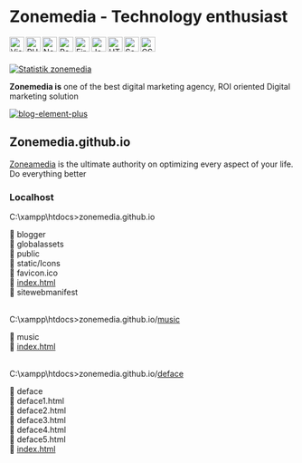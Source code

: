 # Zonemedia - Technology enthusiast
<img align="left" alt="Visual Studio Code" width="26px" src="https://cdn.iconscout.com/icon/free/png-256/visual-studio-code-3251603-2724650.png"/>
<img align="left" alt="PHP" width="26px" src="https://cdn.iconscout.com/icon/free/png-256/php-99-1175127.png"/>
<img align="left" alt="Node.js" width="26px" src="https://cdn.iconscout.com/icon/free/png-256/node-dot-js-3628953-3030178.png" />
<img align="left" alt="React" width="26px" src="https://cdn.iconscout.com/icon/free/png-256/react-3-1175109.png" />
<img align="left" alt="Firebase" width="26px" src="https://cdn.iconscout.com/icon/free/png-256/firebase-1-282796.png" />
<img align="left" alt="JavaScript" width="26px" src="https://cdn.iconscout.com/icon/free/png-256/javascript-2752148-2284965.png" />
<img align="left" alt="HTML5" width="26px" src="https://cdn.iconscout.com/icon/free/png-256/html5-40-1175193.png" />
<img align="left" alt="Sass" width="26px" src="https://cdn.iconscout.com/icon/free/png-256/sass-226054.png" />
<img align="left" alt="CSS3" width="26px" src="https://cdn.iconscout.com/icon/free/png-256/css3-11-1175239.png" />

<br/>
<br/>

[![Statistik zonemedia](https://github-readme-stats.vercel.app/api?username=zonemedia&theme=github_dark&hide=contribs,commits&show_icons=true&custom_title=Statistik%20zonemedia)](https://github.com/zonemedia)
<p><b>Zonemedia is</b> one of the best digital marketing agency, ROI oriented Digital marketing solution</p>
<a href="https://zoneamedia.blogspot.com"><img src="https://camo.githubusercontent.com/90808661433696bc57dce8d4ad732307b5cec6270e6b846f114dcd7ee7f9458a/68747470733a2f2f636f646573616e64626f782e696f2f7374617469632f696d672f706c61792d636f646573616e64626f782e737667" alt="blog-element-plus" data-canonical-src="https://codesandbox.io/static/img/play-codesandbox.svg" style="max-width: 100%;"></a>
<h2>Zonemedia.github.io</h2>
<p><a href="https://zoneamedia.blogspot.com">Zoneamedia</a> is the ultimate authority on optimizing every aspect of your life. Do everything better</p>
<h3>Localhost</h3>
<p>C:\xampp\htdocs>zonemedia.github.io</p>
📁 blogger
<br />
📁 globalassets
<br />
📁 public
<br />
📁 static/Icons
<br />
📄 favicon.ico
<br />
📄 <a href="https://zonemedia.github.io">index.html</a>
<br />
📄 sitewebmanifest
<br />
<br />
<p>C:\xampp\htdocs>zonemedia.github.io/<a href="https://zonemedia.github.io/music">music</a></p>
📁 music
<br />
📄 <a href="https://github.com/zonemedia/zonemedia.github.io/tree/master/music">index.html</a>
<br />
<br />
<p>C:\xampp\htdocs>zonemedia.github.io/<a href="https://zonemedia.github.io/deface">deface</a></p>
📁 deface
<br />
📄 deface1.html
<br />
📄 deface2.html
<br />
📄 deface3.html
<br />
📄 deface4.html
<br />
📄 deface5.html
<br />
📄 <a href="https://github.com/zonemedia/zonemedia.github.io/tree/master/deface">index.html</a>
